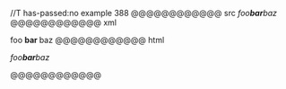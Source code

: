 //T has-passed:no
example 388
@@@@@@@@@@@@ src
*foo**bar**baz*
@@@@@@@@@@@@ xml
<?xml version="1.0" encoding="UTF-8"?>
<!DOCTYPE document SYSTEM "CommonMark.dtd">
<document xmlns="http://commonmark.org/xml/1.0">
  <paragraph>
    <emph>
      <text>foo</text>
      <strong>
        <text>bar</text>
      </strong>
      <text>baz</text>
    </emph>
  </paragraph>
</document>
@@@@@@@@@@@@ html
<p><em>foo<strong>bar</strong>baz</em></p>
@@@@@@@@@@@@
